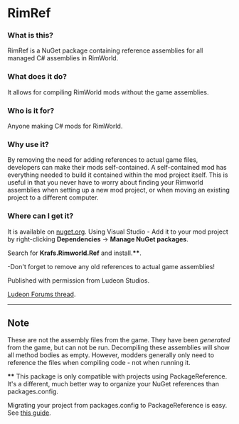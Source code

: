 # RimRef

### What is this?
RimRef is a NuGet package containing reference assemblies for all managed C# assemblies in RimWorld.

### What does it do?
It allows for compiling RimWorld mods without the game assemblies.

### Who is it for?
Anyone making C# mods for RimWorld.

### Why use it?
By removing the need for adding references to actual game files, developers can make their mods self-contained.
A self-contained mod has everything needed to build it contained within the mod project itself. This is useful in that you never have to worry about finding your Rimworld assemblies when setting up a new mod project, or when moving an existing project to a different computer.

### Where can I get it?
It is available on [nuget.org](https://www.nuget.org/packages/Krafs.Rimworld.Ref).
Using Visual Studio - Add it to your mod project by right-clicking **Dependencies** -> **Manage NuGet packages**. 

Search for **Krafs.Rimworld.Ref** and install.__**__.

 -Don't forget to remove any old references to actual game assemblies!

Published with permission from Ludeon Studios.

[Ludeon Forums thread](https://ludeon.com/forums/index.php?topic=49851.0).

---

## Note
These are not the assembly files from the game. They have been _generated_ from the game, but can not be run. Decompiling these assemblies will show all method bodies as empty. However, modders generally only need to reference the files when compiling code - not when running it.


__**__ This package is only compatible with projects using PackageReference. It's a different, much better way to organize your NuGet references than packages.config.

Migrating your project from packages.config to PackageReference is easy. See [this guide](https://docs.microsoft.com/en-us/nuget/consume-packages/migrate-packages-config-to-package-reference).
